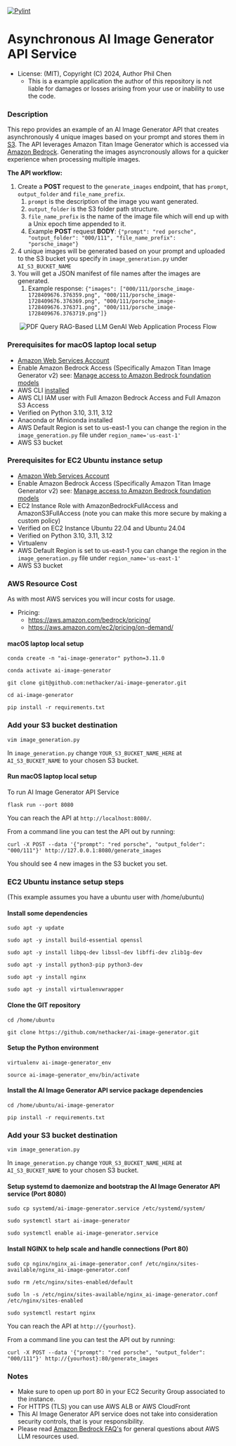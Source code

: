 [![Pylint](https://github.com/nethacker/ai-image-generator/actions/workflows/pylint.yml/badge.svg)](https://github.com/nethacker/ai-image-generator/actions/workflows/pylint.yml)
# Asynchronous AI Image Generator API Service
* License: (MIT), Copyright (C) 2024, Author Phil Chen
  * This is a example application the author of this repository is not liable for damages or losses arising from your use or inability to use the code.

### Description

This repo provides an example of an AI Image Generator API that creates asynchronously 4 unique images based on your prompt  and stores them in <a href="https://aws.amazon.com/s3/" target="_blank">S3</a>. The API leverages Amazon Titan Image Generator which is accessed via <a href="https://aws.amazon.com/bedrock/" target="_blank">Amazon Bedrock</a>. Generating the images asyncronously allows for a quicker experience when processing multiple images.

**The API workflow:**

1. Create a **POST** request to the `generate_images` endpoint, that has `prompt`, `output_folder` and `file_name_prefix`.
    1. `prompt` is the description of the image you want generated.
    2. `output_folder` is the S3 folder path structure.
    3. `file_name_prefix` is the name of the image file which will end up with a Unix epoch time appended to it.
    4. Example **POST** request **BODY**: `{"prompt": "red porsche", "output_folder": "000/111", "file_name_prefix": "porsche_image"}`
2. 4 unique images will be generated based on your prompt and uploaded to the S3 bucket you specify in `image_generation.py` under `AI_S3_BUCKET_NAME`
3. You will get a JSON manifest of file names after the images are generated.
    1. Example response: `{"images": ["000/111/porsche_image-1728409676.376359.png", "000/111/porsche_image-1728409676.376369.png", "000/111/porsche_image-1728409676.376371.png", "000/111/porsche_image-1728409676.3763719.png"]}`

<p align="center">
<img src="ai_image_generator.svg" alt="PDF Query RAG-Based LLM GenAI Web Application Process Flow" />
</p>

### Prerequisites for macOS laptop local setup

* <a href="https://aws.amazon.com" target="_blank"> Amazon Web Services Account</a>
* Enable Amazon Bedrock Access (Specifically Amazon Titan Image Generator v2) see: <a href="https://docs.aws.amazon.com/bedrock/latest/userguide/model-access.html" target="_blank">Manage access to Amazon Bedrock foundation models</a>
* AWS CLI <a href="https://docs.aws.amazon.com/cli/latest/userguide/getting-started-quickstart.html" target="_blank">installed</a>
* AWS CLI IAM user with Full Amazon Bedrock Access and Full Amazon S3 Access
* Verified on Python 3.10, 3.11, 3.12
* Anaconda or Miniconda installed 
* AWS Default Region is set to us-east-1 you can change the region in the `image_generation.py` file under `region_name='us-east-1'`
* AWS S3 bucket

### Prerequisites for EC2 Ubuntu instance setup
* <a href="https://aws.amazon.com" target="_blank"> Amazon Web Services Account</a>
* Enable Amazon Bedrock Access (Specifically Amazon Titan Image Generator v2) see: <a href="https://docs.aws.amazon.com/bedrock/latest/userguide/model-access.html" target="_blank">Manage access to Amazon Bedrock foundation models</a>
* EC2 Instance Role with AmazonBedrockFullAccess and AmazonS3FullAccess (note you can make this more secure by making a custom policy)
* Verified on EC2 Instance Ubuntu 22.04 and Ubuntu 24.04
* Verified on Python 3.10, 3.11, 3.12
* Virtualenv
* AWS Default Region is set to us-east-1 you can change the region in the `image_generation.py` file under `region_name='us-east-1'`
* AWS S3 bucket

### AWS Resource Cost

As with most AWS services you will incur costs for usage. 

* Pricing:
  * https://aws.amazon.com/bedrock/pricing/
  * https://aws.amazon.com/ec2/pricing/on-demand/

#### macOS laptop local setup

```
conda create -n "ai-image-generator" python=3.11.0

conda activate ai-image-generator

git clone git@github.com:nethacker/ai-image-generator.git

cd ai-image-generator

pip install -r requirements.txt
```

### Add your S3 bucket destination

```
vim image_generation.py
```

In `image_generation.py` change `YOUR_S3_BUCKET_NAME_HERE` at `AI_S3_BUCKET_NAME` to your chosen S3 bucket. 

#### Run macOS laptop local setup

To run AI Image Generator API Service

```
flask run --port 8080
```

You can reach the API at `http://localhost:8080/`.

From a command line you can test the API out by running:

`curl -X POST --data '{"prompt": "red porsche", "output_folder": "000/111"}' http://127.0.0.1:8080/generate_images`

You should see 4 new images in the S3 bucket you set.

### EC2 Ubuntu instance setup steps
(This example assumes you have a ubuntu user with /home/ubuntu)

#### Install some dependencies
```
sudo apt -y update

sudo apt -y install build-essential openssl

sudo apt -y install libpq-dev libssl-dev libffi-dev zlib1g-dev

sudo apt -y install python3-pip python3-dev

sudo apt -y install nginx

sudo apt -y install virtualenvwrapper
```

#### Clone the GIT repository
```
cd /home/ubuntu

git clone https://github.com/nethacker/ai-image-generator.git
```

#### Setup the Python environment
```
virtualenv ai-image-generator_env

source ai-image-generator_env/bin/activate
```

#### Install the AI Image Generator API service package dependencies
```
cd /home/ubuntu/ai-image-generator

pip install -r requirements.txt
```

### Add your S3 bucket destination

```
vim image_generation.py
```

In `image_generation.py` change `YOUR_S3_BUCKET_NAME_HERE` at `AI_S3_BUCKET_NAME` to your chosen S3 bucket. 

#### Setup systemd to daemonize and bootstrap the AI Image Generator API service (Port 8080)
```
sudo cp systemd/ai-image-generator.service /etc/systemd/system/

sudo systemctl start ai-image-generator

sudo systemctl enable ai-image-generator.service
```

#### Install NGINX to help scale and handle connections (Port 80)
```
sudo cp nginx/nginx_ai-image-generator.conf /etc/nginx/sites-available/nginx_ai-image-generator.conf

sudo rm /etc/nginx/sites-enabled/default

sudo ln -s /etc/nginx/sites-available/nginx_ai-image-generator.conf /etc/nginx/sites-enabled

sudo systemctl restart nginx
```

You can reach the API at `http://{yourhost}`.

From a command line you can test the API out by running:

`curl -X POST --data '{"prompt": "red porsche", "output_folder": "000/111"}' http://{yourhost}:80/generate_images`

### Notes

* Make sure to open up port 80 in your EC2 Security Group associated to the instance.
* For HTTPS (TLS) you can use AWS ALB or AWS CloudFront
* This AI Image Generator API service does not take into consideration security controls, that is your responsibility.
* Please read <a href="https://aws.amazon.com/bedrock/faqs/" target="_blank">Amazon Bedrock FAQ's</a> for general questions about AWS LLM resources used.